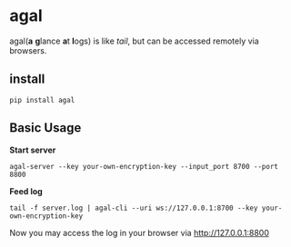 # agal

agal(**a** **g**lance **a**t **l**ogs) is like _tail_, but can be accessed remotely via browsers.

## install

```
pip install agal
```


## Basic Usage

**Start server**

```
agal-server --key your-own-encryption-key --input_port 8700 --port 8800
```

**Feed log**

```
tail -f server.log | agal-cli --uri ws://127.0.0.1:8700 --key your-own-encryption-key
```

Now you may access the log in your browser via http://127.0.0.1:8800

